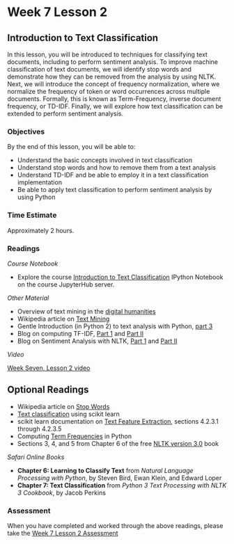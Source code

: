 # Week 7 Lesson 2 #
## Introduction to Text Classification ##

In this lesson, you will be introduced to techniques for classifying text documents, including to perform sentiment analysis. To improve machine classification of text documents, we will identify stop words and demonstrate how they can be removed from the analysis by using NLTK. Next, we will introduce the concept of frequency normalization, where we normalize the frequency of token or word occurrences across multiple documents. Formally, this is known as Term-Frequency, inverse document frequency, or TD-IDF. Finally, we will explore how text classification can be extended to perform sentiment analysis.

### Objectives ###

By the end of this lesson, you will be able to:

- Understand the basic concepts involved in text classification
- Understand stop words and how to remove them from a text analysis
- Understand TD-IDF and be able to employ it in a text classification implementation 
- Be able to apply text classification to perform sentiment analysis by using Python

### Time Estimate ###

Approximately 2 hours.

### Readings ####

_Course Notebook_

- Explore the course [Introduction to Text Classification][l2nb] IPython Notebook on the course JupyterHub server.

_Other Material_

- Overview of text mining in the [digital humanities][tudh]
- Wikipedia article on [Text Mining][wtm]
- Gentle Introduction (in Python 2) to text analysis with Python, [part 3][nctap3]
- Blog on computing TF-IDF, [Part 1][btf1] and [Part II][btf2]
- Blog on Sentiment Analysis with NLTK, [Part 1][bsa1] and [Part II][bsa2]

_Video_

[Week Seven, Lesson 2 video][lv]

## Optional Readings ##

- Wikipedia article on [Stop Words][wsw]
- [Text classification][sktc] using scikit learn
- scikit learn documentation on [Text Feature Extraction][sktfe], sections 4.2.3.1 through 4.2.3.5
- Computing [Term Frequencies][ctf] in Python
- Sections 3, 4, and 5 from Chapter 6 of the free [NLTK version 3.0][nltk3-6] book

_Safari Online Books_

- **Chapter 6:  Learning to Classify Text** from _Natural Language Processing with Python_, by Steven Bird, Ewan Klein, and Edward Loper
- **Chapter 7: Text Classification** from _Python 3 Text Processing with NLTK 3 Cookbook_, by Jacob Perkins

### Assessment ###

When you have completed and worked through the above readings, please take the [Week 7 Lesson 2 Assessment][la]

[l2nb]: ../notebooks/intro2tc.ipynb
[la]: https://learn.illinois.edu/mod/quiz/view.php?id=1844427
[lv]: https://mediaspace.illinois.edu/media/W7l2/1_tcuwbb7n/63153661

[tudh]: http://tedunderwood.com/2015/06/04/seven-ways-humanists-are-using-computers-to-understand-text/
[wtm]: https://en.wikipedia.org/wiki/Text_mining

[sktc]: http://scikit-learn.org/stable/tutorial/text_analytics/working_with_text_data.html
[sktfe]: http://scikit-learn.org/stable/modules/feature_extraction.html#text-feature-extraction

[btf1]: http://blog.christianperone.com/2011/09/machine-learning-text-feature-extraction-tf-idf-part-i/
[btf2]: http://blog.christianperone.com/2011/10/machine-learning-text-feature-extraction-tf-idf-part-ii/

[bsa1]: http://streamhacker.com/2010/05/10/text-classification-sentiment-analysis-naive-bayes-classifier/
[bsa2]: http://streamhacker.com/2010/05/17/text-classification-sentiment-analysis-precision-recall/

[ctf]: http://marcobonzanini.com/2015/03/17/mining-twitter-data-with-python-part-3-term-frequencies/

[wsw]: https://en.wikipedia.org/wiki/Stop_words

[nctap3]: http://nealcaren.web.unc.edu/an-introduction-to-text-analysis-with-python-part-3/
[nltk3-6]: http://www.nltk.org/book/ch06.html
